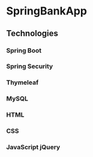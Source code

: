# SpringBankApp
## Technologies
### Spring Boot
### Spring Security
### Thymeleaf
### MySQL
### HTML
### CSS
### JavaScript jQuery
